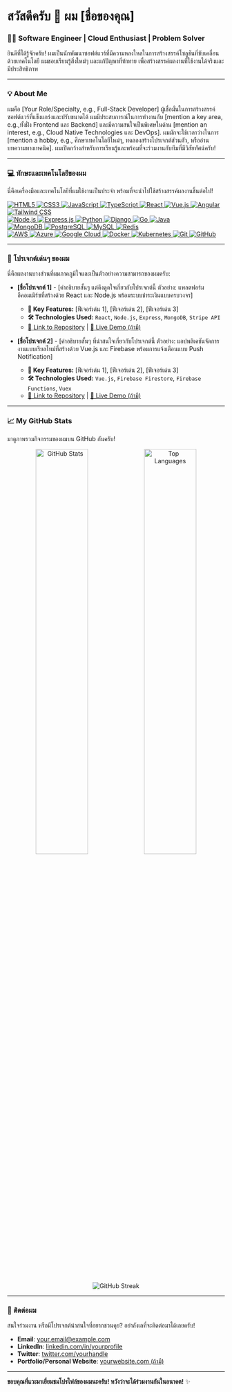 # สวัสดีครับ 👋 ผม **[ชื่อของคุณ]**

### **👨‍💻 Software Engineer | Cloud Enthusiast | Problem Solver**

ยินดีที่ได้รู้จักครับ! ผมเป็นนักพัฒนาซอฟต์แวร์ที่มีความหลงใหลในการสร้างสรรค์โซลูชันที่ขับเคลื่อนด้วยเทคโนโลยี ผมชอบเรียนรู้สิ่งใหม่ๆ และแก้ปัญหาที่ท้าทาย เพื่อสร้างสรรค์ผลงานที่ใช้งานได้จริงและมีประสิทธิภาพ

---

### **💡 About Me**

ผมคือ [Your Role/Specialty, e.g., Full-Stack Developer] ผู้เชื่อมั่นในการสร้างสรรค์ซอฟต์แวร์ที่แข็งแกร่งและปรับขนาดได้ ผมมีประสบการณ์ในการทำงานกับ [mention a key area, e.g.,ทั้งฝั่ง Frontend และ Backend] และมีความสนใจเป็นพิเศษในด้าน [mention an interest, e.g., Cloud Native Technologies และ DevOps]. ผมมักจะใช้เวลาว่างในการ [mention a hobby, e.g., ศึกษาเทคโนโลยีใหม่ๆ, ทดลองสร้างโปรเจกต์ส่วนตัว, หรืออ่านบทความทางเทคนิค]. ผมเปิดกว้างสำหรับการเรียนรู้และพร้อมที่จะร่วมงานกับทีมที่มีวิสัยทัศน์ครับ!

---

### **💻 ทักษะและเทคโนโลยีของผม**

นี่คือเครื่องมือและเทคโนโลยีที่ผมใช้งานเป็นประจำ พร้อมที่จะนำไปใช้สร้างสรรค์ผลงานชิ้นต่อไป!

<p align="left">
  <a href="https://developer.mozilla.org/en-US/docs/Web/HTML" target="_blank" rel="noreferrer">
    <img src="https://img.shields.io/badge/HTML5-E34F26?style=for-the-badge&logo=html5&logoColor=white" alt="HTML5" />
  </a>
  <a href="https://developer.mozilla.org/en-US/docs/Web/CSS" target="_blank" rel="noreferrer">
    <img src="https://img.shields.io/badge/CSS3-1572B6?style=for-the-badge&logo=css3&logoColor=white" alt="CSS3" />
  </a>
  <a href="https://developer.mozilla.org/en-US/docs/Web/JavaScript" target="_blank" rel="noreferrer">
    <img src="https://img.shields.io/badge/JavaScript-F7DF1E?style=for-the-badge&logo=javascript&logoColor=black" alt="JavaScript" />
  </a>
  <a href="https://www.typescriptlang.org/" target="_blank" rel="noreferrer">
    <img src="https://img.shields.io/badge/TypeScript-3178C6?style=for-the-badge&logo=typescript&logoColor=white" alt="TypeScript" />
  </a>
  <a href="https://react.dev/" target="_blank" rel="noreferrer">
    <img src="https://img.shields.io/badge/React-61DAFB?style=for-the-badge&logo=react&logoColor=black" alt="React" />
  </a>
  <a href="https://vuejs.org/" target="_blank" rel="noreferrer">
    <img src="https://img.shields.io/badge/Vue.js-4FC08D?style=for-the-badge&logo=vuedotjs&logoColor=white" alt="Vue.js" />
  </a>
  <a href="https://angular.io/" target="_blank" rel="noreferrer">
    <img src="https://img.shields.io/badge/Angular-DD0031?style=for-the-badge&logo=angular&logoColor=white" alt="Angular" />
  </a>
  <a href="https://tailwindcss.com/" target="_blank" rel="noreferrer">
    <img src="https://img.shields.io/badge/Tailwind_CSS-06B6D4?style=for-the-badge&logo=tailwind-css&logoColor=white" alt="Tailwind CSS" />
  </a>
  <br>
  <a href="https://nodejs.org/" target="_blank" rel="noreferrer">
    <img src="https://img.shields.io/badge/Node.js-339933?style=for-the-badge&logo=node.js&logoColor=white" alt="Node.js" />
  </a>
  <a href="https://expressjs.com/" target="_blank" rel="noreferrer">
    <img src="https://img.shields.io/badge/Express.js-000000?style=for-the-badge&logo=express&logoColor=white" alt="Express.js" />
  </a>
  <a href="https://www.python.org/" target="_blank" rel="noreferrer">
    <img src="https://img.shields.io/badge/Python-3776AB?style=for-the-badge&logo=python&logoColor=white" alt="Python" />
  </a>
  <a href="https://www.djangoproject.com/" target="_blank" rel="noreferrer">
    <img src="https://img.shields.io/badge/Django-092E20?style=for-the-badge&logo=django&logoColor=white" alt="Django" />
  </a>
  <a href="https://go.dev/" target="_blank" rel="noreferrer">
    <img src="https://img.shields.io/badge/Go-00ADD8?style=for-the-badge&logo=go&logoColor=white" alt="Go" />
  </a>
  <a href="https://www.java.com/" target="_blank" rel="noreferrer">
    <img src="https://img.shields.io/badge/Java-007396?style=for-the-badge&logo=java&logoColor=white" alt="Java" />
  </a>
  <br>
  <a href="https://www.mongodb.com/" target="_blank" rel="noreferrer">
    <img src="https://img.shields.io/badge/MongoDB-47A248?style=for-the-badge&logo=mongodb&logoColor=white" alt="MongoDB" />
  </a>
  <a href="https://www.postgresql.org/" target="_blank" rel="noreferrer">
    <img src="https://img.shields.io/badge/PostgreSQL-316192?style=for-the-badge&logo=postgresql&logoColor=white" alt="PostgreSQL" />
  </a>
  <a href="https://www.mysql.com/" target="_blank" rel="noreferrer">
    <img src="https://img.shields.io/badge/MySQL-4479A1?style=for-the-badge&logo=mysql&logoColor=white" alt="MySQL" />
  </a>
  <a href="https://redis.io/" target="_blank" rel="noreferrer">
    <img src="https://img.shields.io/badge/Redis-DC382D?style=for-the-badge&logo=redis&logoColor=white" alt="Redis" />
  </a>
  <br>
  <a href="https://aws.amazon.com/" target="_blank" rel="noreferrer">
    <img src="https://img.shields.io/badge/AWS-232F3E?style=for-the-badge&logo=amazonaws&logoColor=white" alt="AWS" />
  </a>
  <a href="https://azure.microsoft.com/" target="_blank" rel="noreferrer">
    <img src="https://img.shields.io/badge/Azure-0078D4?style=for-the-badge&logo=microsoftazure&logoColor=white" alt="Azure" />
  </a>
  <a href="https://cloud.google.com/" target="_blank" rel="noreferrer">
    <img src="https://img.shields.io/badge/Google_Cloud-4285F4?style=for-the-badge&logo=google-cloud&logoColor=white" alt="Google Cloud" />
  </a>
  <a href="https://www.docker.com/" target="_blank" rel="noreferrer">
    <img src="https://img.shields.io/badge/Docker-2496ED?style=for-the-badge&logo=docker&logoColor=white" alt="Docker" />
  </a>
  <a href="https://kubernetes.io/" target="_blank" rel="noreferrer">
    <img src="https://img.shields.io/badge/Kubernetes-326CE5?style=for-the-badge&logo=kubernetes&logoColor=white" alt="Kubernetes" />
  </a>
  <a href="https://git-scm.com/" target="_blank" rel="noreferrer">
    <img src="https://img.shields.io/badge/Git-F05032?style=for-the-badge&logo=git&logoColor=white" alt="Git" />
  </a>
  <a href="https://github.com/" target="_blank" rel="noreferrer">
    <img src="https://img.shields.io/badge/GitHub-181717?style=for-the-badge&logo=github&logoColor=white" alt="GitHub" />
  </a>
</p>

---

### **🚀 โปรเจกต์เด่นๆ ของผม**

นี่คือผลงานบางส่วนที่ผมภาคภูมิใจและเป็นตัวอย่างความสามารถของผมครับ:

* **[ชื่อโปรเจกต์ 1]** - [คำอธิบายสั้นๆ แต่ดึงดูดใจเกี่ยวกับโปรเจกต์นี้ ตัวอย่าง: แพลตฟอร์มอีคอมเมิร์ซที่สร้างด้วย React และ Node.js พร้อมระบบชำระเงินแบบครบวงจร]
    * **🔑 Key Features:** [ฟีเจอร์เด่น 1], [ฟีเจอร์เด่น 2], [ฟีเจอร์เด่น 3]
    * **🛠️ Technologies Used:** `React`, `Node.js`, `Express`, `MongoDB`, `Stripe API`
    * [🔗 Link to Repository](https://github.com/yourusername/project1) | [🚀 Live Demo (ถ้ามี)](https://yourproject1.vercel.app)

* **[ชื่อโปรเจกต์ 2]** - [คำอธิบายสั้นๆ ที่น่าสนใจเกี่ยวกับโปรเจกต์นี้ ตัวอย่าง: แอปพลิเคชันจัดการงานแบบเรียลไทม์ที่สร้างด้วย Vue.js และ Firebase พร้อมการแจ้งเตือนแบบ Push Notification]
    * **🔑 Key Features:** [ฟีเจอร์เด่น 1], [ฟีเจอร์เด่น 2], [ฟีเจอร์เด่น 3]
    * **🛠️ Technologies Used:** `Vue.js`, `Firebase Firestore`, `Firebase Functions`, `Vuex`
    * [🔗 Link to Repository](https://github.com/yourusername/project2) | [🚀 Live Demo (ถ้ามี)](https://yourproject2.netlify.app)

---

### **📈 My GitHub Stats**

มาดูภาพรวมกิจกรรมของผมบน GitHub กันครับ!

<p align="center">
  <img src="https://github-readme-stats.vercel.app/api?username=[YOUR_GITHUB_USERNAME]&show_icons=true&theme=radical&include_all_commits=true&count_private=true&line_height=25&hide_border=true" alt="GitHub Stats" width="49%" />
  <img src="https://github-readme-stats.vercel.app/api/top-langs/?username=[YOUR_GITHUB_USERNAME]&layout=compact&theme=radical&hide_title=false&card_width=49%&hide_border=true" alt="Top Languages" width="49%" />
</p>
<p align="center">
  <img src="https://github-readme-streak-stats.herokuapp.com/?user=[YOUR_GITHUB_USERNAME]&theme=radical&hide_border=true" alt="GitHub Streak" />
</p>

---

### **📧 ติดต่อผม**

สนใจร่วมงาน หรือมีโปรเจกต์น่าสนใจที่อยากชวนคุย? อย่าลังเลที่จะติดต่อมาได้เลยครับ!

* **Email**: [your.email@example.com](mailto:your.email@example.com)
* **LinkedIn**: [linkedin.com/in/yourprofile](https://www.linkedin.com/in/yourprofile)
* **Twitter**: [twitter.com/yourhandle](https://twitter.com/yourhandle)
* **Portfolio/Personal Website**: [yourwebsite.com (ถ้ามี)](https://yourwebsite.com)

---

**ขอบคุณที่แวะมาเยี่ยมชมโปรไฟล์ของผมนะครับ! หวังว่าจะได้ร่วมงานกันในอนาคต!** ✨
